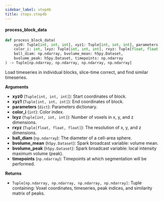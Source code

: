 ```yaml
---
sidebar_label: step4b
title: steps.step4b
---
```


#### process\_block\_data

```python
def process_block_data(
    xyz0: Tuple[int, int, int], xyz1: Tuple[int, int, int], parameters: dict,
    color_i: int, lxyz: Tuple[int, int, int], rxyz: Tuple[float, float, float],
    ball_diam: np.ndarray, bvolume_mean: h5py.Dataset,
    bvolume_peak: h5py.Dataset, timepoints: np.ndarray
) -> Tuple[np.ndarray, np.ndarray, np.ndarray, np.ndarray]
```

Load timeseries in individual blocks, slice-time correct, and find similar timeseries.

**Arguments**

* **xyz0** (`Tuple[int, int, int]`): Start coordinates of block.
* **xyz1** (`Tuple[int, int, int]`): End coordinates of block.
* **parameters** (`dict`): Parameters dictionary.
* **color_i** (`int`): Color index.
* **lxyz** (`Tuple[int, int, int]`): Number of voxels in x, y, and z dimensions.
* **rxyz** (`Tuple[float, float, float]`): The resolution of x, y, and z dimensions.
* **ball_diam** (`np.ndarray`): The diameter of a cell-area sphere.
* **bvolume_mean** (`h5py.Dataset`): Spark broadcast variable: volume mean.
* **bvolume_peak** (`h5py.Dataset`): Spark broadcast variable: local intensity maximum volume (peak).
* **timepoints** (`np.ndarray`): Timepoints at which segmentation will be performed.

**Returns**

* `Tuple[np.ndarray, np.ndarray, np.ndarray, np.ndarray]`: Tuple containing: Voxel coordinates, timeseries, peak indices, and similarity matrix of peaks.

